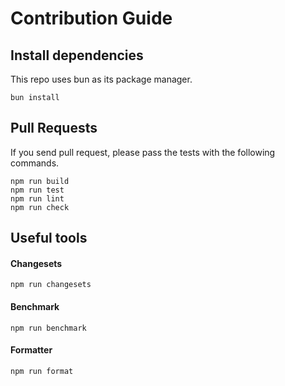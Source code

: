 # Contribution Guide

## Install dependencies

This repo uses bun as its package manager.

```console
bun install
```

## Pull Requests

If you send pull request, please pass the tests with the following commands.

```console
npm run build
npm run test
npm run lint
npm run check
```

## Useful tools

#### Changesets

```console
npm run changesets
```

#### Benchmark

```console
npm run benchmark
```

#### Formatter

```console
npm run format
```
